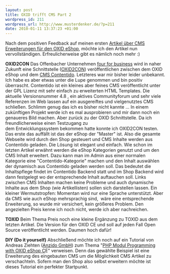 ```yaml
--- 
layout: post
title: OXID trifft CMS Part 2
wordpress_id: 211
wordpress_url: http://www.musterdenker.de/?p=211
date: 2010-01-11 13:37:23 +01:00
---
```

Nach dem positiven Feedback auf meinen ersten <a href="http://www.musterdenker.de/2010/01/oxid-eshop-trifft-cms/" target="_blank">Artikel über CMS Erweiterungen für den OXID eShop</a>, möchte ich den Artikel nun vervollständigen. Erfreulicherweise gibt es nämlich noch mehr :)

<strong>OXID2CON</strong>
Das Offenbacher Unternehmen <a href="http://www.4fb.de/" target="_blank">four for business</a> wird in naher Zukunft eine Schnittstelle (<a href="http://www.4fb.de/Loesungen/Shopsystem-OXID-eShop/OXID2CON/OXID2CON-Portal/" target="_blank">OXID2CON</a>) veröffentlichen zwischen dem OXID eShop und dem <a href="http://www.contenido.org/" target="_blank">CMS Contentido</a>. Letzteres war mir bisher leider unbekannt. Ich habe es aber etwas unter die Lupe genommen und bin positiv überrascht. Contentido ist ein kleines aber feines CMS veröffentlicht unter der GPL Lizenz mit sehr einfach zu erweiterten HTML Templates. Die aktuelle Versionsnummer 4.8 , ein aktives Communityforum und sehr viele Referenzen im Web lassen auf ein ausgereiftes und vielgenutztes CMS schließen. Schlimm genug das ich es bisher nicht kannte ... In einem zukünftigen Projekt werde ich es mal ausprobieren und mir dann noch ein genaueres Bild machen.
Aber zurück zu der OXID Schnittstelle. Da ich freundlicherweise einen Testzugang zu dem Entwicklungssystem bekommen hatte konnte ich OXID2CON testen. Das erste das auffällt ist das der eShop der "Master" ist. Also die gesamte Webseite wird durch den Shop gesteuert und CMS Inhalte werden aus Contentido geladen. Die Lösung ist elegant und einfach. Wie schon im letzten Artikel erwähnt werden die eShop Kategorien genutzt und um den CMS Inhalt erweitert. Dazu kann man im Admin aus einer normalen Kategorie eine "Contentido-Kategorie" machen und den Inhalt auswählen der dynamisch aus Contentido geladen werden soll. Das bedeutet die Inhaltspflege findet im Contentido Backend statt und im Shop Backend wird dann festgelegt wo der entsprechende Inhalt auftauchen soll. Links zwischen CMS Inhalten machen keine Probleme und auch dynamische Inhalte aus dem Shop (wie Artikellisten) sollen sich darstellen lassen. Ein kleiner Wermutstropfen: Momentan wird nur eine Sprache unterstützt. Aber da CMS wie auch eShop mehrsprachig sind,  wäre eine entsprechende Erweiterung, so wurde mir versichert, kein größeres Problem. Den angezielten Preis kenne ich noch nicht, werde ich aber nachreichen.

<strong>TOXID</strong>
Beim Thema Preis noch eine kleine Ergänzung zu TOXID aus dem letzten Artikel. Die Version für den OXID CE und soll auf jeden Fall Open Source veröffentlicht werden. Daumen hoch dafür!

<strong>DIY (Do it yourself)</strong>
Abschließend möchte ich noch auf ein Tutorial von Andreas Ziehten (<a href="http://www.anzido.com/" target="_blank">Anzido GmbH</a>) zum Thema "<a href="http://phpbuilder.com/columns/Andreas_Ziethen010710.php3" target="_blank">PHP Modul Programming with OXID eShop C</a>E" verweisen. Denn das gewählte Beispiel ist eine Erweiterung des eingebauten CMS um die Möglichkeit CMS Artikel zu verschachteln. Sofern man den Shop also selbst erweitern möchte ist dieses Tutorial ein perfekter Startpunkt.
